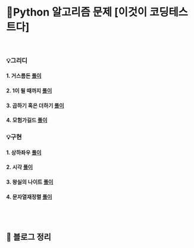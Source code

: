 # 💯Python 알고리즘 문제 [이것이 코딩테스트다]

<br>

### 💡그리디
#### 1. 거스름돈 [풀이](https://github.com/jiwon5304/Python_T.C.T/blob/main/1.1_%EA%B1%B0%EC%8A%A4%EB%A6%84%EB%8F%88.py)
#### 2. 1이 될 때까지 [풀이](https://github.com/jiwon5304/Python_T.C.T/blob/main/1.2_1%EC%9D%B4%EB%90%A0%EB%95%8C%EA%B9%8C%EC%A7%80.py)
#### 3. 곱하기 혹은 더하기 [풀이](https://github.com/jiwon5304/Python_T.C.T/blob/main/1.3_%EA%B3%B1%ED%95%98%EA%B8%B0%20%ED%98%B9%EC%9D%80%20%EB%8D%94%ED%95%98%EA%B8%B0.py)
#### 4. 모험가길드 [풀이](https://github.com/jiwon5304/Python_T.C.T/blob/main/1.4_%EB%AA%A8%ED%97%98%EA%B0%80%EA%B8%B8%EB%93%9C.py)

### 💡구현
#### 1. 상하좌우 [풀이](https://github.com/jiwon5304/Python_T.C.T/blob/main/2.1_%EC%83%81%ED%95%98%EC%A2%8C%EC%9A%B0.py)
#### 2. 시각 [풀이](https://github.com/jiwon5304/Python_T.C.T/blob/main/2.2_%EC%8B%9C%EA%B0%81.py)
#### 3. 왕실의 나이트 [풀이](https://github.com/jiwon5304/Python_T.C.T/blob/main/2.3_%EC%99%95%EC%8B%A4%EC%9D%98%EB%82%98%EC%9D%B4%ED%8A%B8.py)
#### 4. 문자열재정렬 [풀이](https://github.com/jiwon5304/Python_T.C.T/blob/main/2.4_%EB%AC%B8%EC%9E%90%EC%97%B4%EC%9E%AC%EC%A0%95%EB%A0%AC.py)

<br><br>

## 📝 블로그 정리

